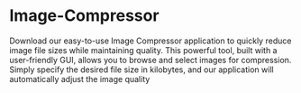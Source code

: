 # Image-Compressor
Download our easy-to-use Image Compressor application to quickly reduce image file sizes while maintaining quality. This powerful tool, built with a user-friendly GUI, allows you to browse and select images for compression. Simply specify the desired file size in kilobytes, and our application will automatically adjust the image quality
